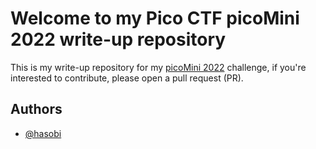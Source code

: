 # Welcome to my Pico CTF picoMini 2022 write-up repository

This is my write-up repository for my [picoMini 2022](https://play.picoctf.org/events/69/challenges) challenge, if you're interested to contribute, please open a pull request (PR).

## Authors
- [@hasobi](https://www.github.com/hasobi)
